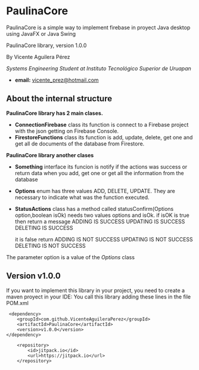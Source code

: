 # PaulinaCore
PaulinaCore is a simple way to implement firebase in proyect Java desktop using JavaFX or Java Swing

PaulinaCore library, version 1.0.0

By Vicente Aguilera Pérez

*Systems Engineering Student at Instituto Tecnológico Superior de Uruapan*

- **email:** vicente_prez@hotmail.com

About the internal structure
---------------------
**PaulinaCore library has 2 main clases.** 
- **ConnectionFirebase** class its function is connect to a Firebase project with the json getting on Firebase Console.
- **FirestoreFunctions** class its function is add, update, delete, get one and get all de documents of the database from Firestore.

**PaulinaCore library another clases** 
- **Something** interface its funcion is notify if the actions was success or return data when you add, get one or get all the information from the database
- **Options** enum has three values ADD, DELETE, UPDATE. They are necessary to indicate what was the function executed.
- **StatusActions** class has a method called statusConfirm(Options option,boolean isOk) needs two values options and isOk.
	if isOK is true then return a message
	ADDING IS SUCCESS
	UPDATING IS SUCCESS
	DELETING IS SUCCESS

	it is false return
	ADDING IS NOT SUCCESS
	UPDATING IS NOT SUCCESS
	DELETING IS NOT SUCCESS

The parameter option is a value of the *Options* class

Version v1.0.0
---------------------
If you want to implement this library in your project, you need to create a maven proyect in your IDE:
You call this library adding these lines in the file POM.xml

     
<dependencies>

     <dependency>
	    <groupId>com.github.VicenteAguileraPerez</groupId>
	    <artifactId>PaulinaCore</artifactId>
	    <version>v1.0.0</version>
	</dependency>
    
</dependencies>

<repositories>

        <repository>
            <id>jitpack.io</id>
            <url>https://jitpack.io</url>
        </repository>

</repositories>
